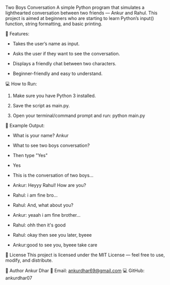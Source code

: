 
Two Boys Conversation
A simple Python program that simulates a lighthearted conversation between two friends — Ankur and Rahul.
This project is aimed at beginners who are starting to learn Python’s input() function, string formatting, and basic printing.

📜 Features:

- Takes the user’s name as input.

- Asks the user if they want to see the conversation.

- Displays a friendly chat between two characters.

- Beginner-friendly and easy to understand.

💻 How to Run:

1. Make sure you have Python 3 installed.

2. Save the script as main.py.

3. Open your terminal/command prompt and run:
python main.py

📂 Example Output:

- What is your name? Ankur
- What to see two boys conversation?
- Then type "Yes"
- Yes

- This is the conversation of two boys...

- Ankur: Heyyy Rahul! How are you?
- Rahul: i am fine bro...
- Rahul: And, what about you?
- Ankur: yeaah i am fine brother...
- Rahul: ohh then it's good
- Rahul: okay then see you later, byeee
- Ankur:good to see you, byeee take care
 
 
📜 License
This project is licensed under the MIT License — feel free to use, modify, and distribute.


👤 Author
Ankur Dhar
📧 Email: ankurdhar69@gmail.com
💻 GitHub: ankurdhar07